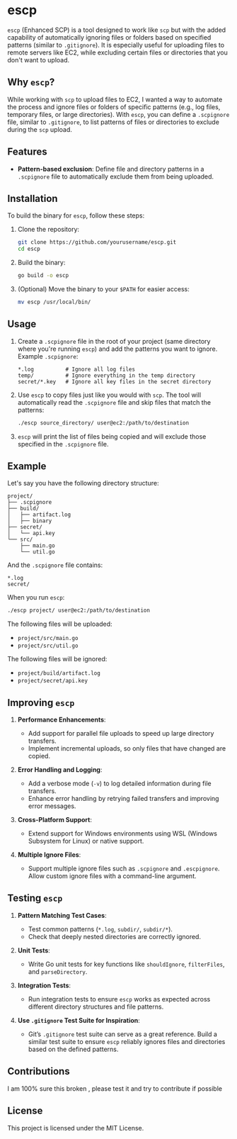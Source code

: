 # escp

`escp` (Enhanced SCP) is a tool designed to work like `scp` but with the added capability of automatically ignoring files or folders based on specified patterns (similar to `.gitignore`). It is especially useful for uploading files to remote servers like EC2, while excluding certain files or directories that you don't want to upload.

## Why `escp`?

While working with `scp` to upload files to EC2, I wanted a way to automate the process and ignore files or folders of specific patterns (e.g., log files, temporary files, or large directories). With `escp`, you can define a `.scpignore` file, similar to `.gitignore`, to list patterns of files or directories to exclude during the `scp` upload.

## Features

- **Pattern-based exclusion**: Define file and directory patterns in a `.scpignore` file to automatically exclude them from being uploaded.


## Installation

To build the binary for `escp`, follow these steps:

1. Clone the repository:
    ```bash
    git clone https://github.com/yourusername/escp.git
    cd escp
    ```

2. Build the binary:
    ```bash
    go build -o escp
    ```

3. (Optional) Move the binary to your `$PATH` for easier access:
    ```bash
    mv escp /usr/local/bin/
    ```

## Usage

1. Create a `.scpignore` file in the root of your project (same directory where you're running `escp`) and add the patterns you want to ignore. Example `.scpignore`:
    ```plaintext
    *.log          # Ignore all log files
    temp/          # Ignore everything in the temp directory
    secret/*.key   # Ignore all key files in the secret directory
    ```

2. Use `escp` to copy files just like you would with `scp`. The tool will automatically read the `.scpignore` file and skip files that match the patterns:
    ```bash
    ./escp source_directory/ user@ec2:/path/to/destination
    ```

3. `escp` will print the list of files being copied and will exclude those specified in the `.scpignore` file.

## Example

Let's say you have the following directory structure:

```
project/
├── .scpignore
├── build/
│   ├── artifact.log
│   ├── binary
├── secret/
│   └── api.key
└── src/
    ├── main.go
    └── util.go
```

And the `.scpignore` file contains:
```plaintext
*.log
secret/
```

When you run `escp`:

```bash
./escp project/ user@ec2:/path/to/destination
```

The following files will be uploaded:
- `project/src/main.go`
- `project/src/util.go`

The following files will be ignored:
- `project/build/artifact.log`
- `project/secret/api.key`


## Improving `escp`

1. **Performance Enhancements**:
   - Add support for parallel file uploads to speed up large directory transfers.
   - Implement incremental uploads, so only files that have changed are copied.

2. **Error Handling and Logging**:
   - Add a verbose mode (`-v`) to log detailed information during file transfers.
   - Enhance error handling by retrying failed transfers and improving error messages.

3. **Cross-Platform Support**:
   - Extend support for Windows environments using WSL (Windows Subsystem for Linux) or native support.

4. **Multiple Ignore Files**:
   - Support multiple ignore files such as `.scpignore` and `.escpignore`. Allow custom ignore files with a command-line argument.

## Testing `escp`

1. **Pattern Matching Test Cases**:
   - Test common patterns (`*.log`, `subdir/`, `subdir/*`).
   - Check that deeply nested directories are correctly ignored.

2. **Unit Tests**:
   - Write Go unit tests for key functions like `shouldIgnore`, `filterFiles`, and `parseDirectory`.

3. **Integration Tests**:
   - Run integration tests to ensure `escp` works as expected across different directory structures and file patterns.

4. **Use `.gitignore` Test Suite for Inspiration**:
   - Git’s `.gitignore` test suite can serve as a great reference. Build a similar test suite to ensure `escp` reliably ignores files and directories based on the defined patterns.


## Contributions

I am 100% sure this broken , please test it and try to contribute if possible

## License

This project is licensed under the MIT License.
